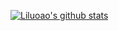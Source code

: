 [![Liluoao's github stats](https://github-readme-stats.vercel.app/api?username=liluoao&theme=monokai)](https://github.com/liluoao)
